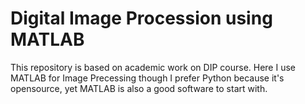 # Digital Image Procession using MATLAB

This repository is based on academic work on DIP course. Here I use MATLAB for Image Precessing though I prefer Python because it's opensource, yet MATLAB is also a good software to start with. </br>
